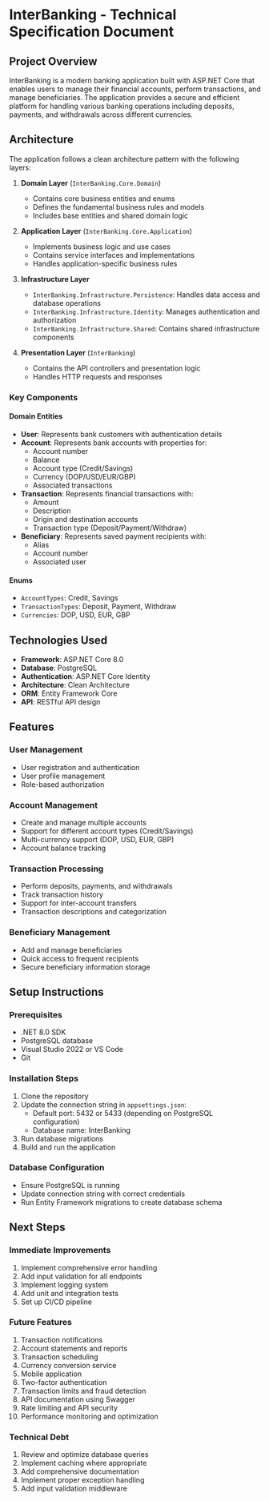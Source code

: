 # InterBanking - Technical Specification Document

## Project Overview

InterBanking is a modern banking application built with ASP.NET Core that enables users to manage their financial accounts, perform transactions, and manage beneficiaries. The application provides a secure and efficient platform for handling various banking operations including deposits, payments, and withdrawals across different currencies.

## Architecture

The application follows a clean architecture pattern with the following layers:

1. **Domain Layer** (`InterBanking.Core.Domain`)

   - Contains core business entities and enums
   - Defines the fundamental business rules and models
   - Includes base entities and shared domain logic

2. **Application Layer** (`InterBanking.Core.Application`)

   - Implements business logic and use cases
   - Contains service interfaces and implementations
   - Handles application-specific business rules

3. **Infrastructure Layer**

   - `InterBanking.Infrastructure.Persistence`: Handles data access and database operations
   - `InterBanking.Infrastructure.Identity`: Manages authentication and authorization
   - `InterBanking.Infrastructure.Shared`: Contains shared infrastructure components

4. **Presentation Layer** (`InterBanking`)
   - Contains the API controllers and presentation logic
   - Handles HTTP requests and responses

### Key Components

#### Domain Entities

- **User**: Represents bank customers with authentication details
- **Account**: Represents bank accounts with properties for:
  - Account number
  - Balance
  - Account type (Credit/Savings)
  - Currency (DOP/USD/EUR/GBP)
  - Associated transactions
- **Transaction**: Represents financial transactions with:
  - Amount
  - Description
  - Origin and destination accounts
  - Transaction type (Deposit/Payment/Withdraw)
- **Beneficiary**: Represents saved payment recipients with:
  - Alias
  - Account number
  - Associated user

#### Enums

- `AccountTypes`: Credit, Savings
- `TransactionTypes`: Deposit, Payment, Withdraw
- `Currencies`: DOP, USD, EUR, GBP

## Technologies Used

- **Framework**: ASP.NET Core 8.0
- **Database**: PostgreSQL
- **Authentication**: ASP.NET Core Identity
- **Architecture**: Clean Architecture
- **ORM**: Entity Framework Core
- **API**: RESTful API design

## Features

### User Management

- User registration and authentication
- User profile management
- Role-based authorization

### Account Management

- Create and manage multiple accounts
- Support for different account types (Credit/Savings)
- Multi-currency support (DOP, USD, EUR, GBP)
- Account balance tracking

### Transaction Processing

- Perform deposits, payments, and withdrawals
- Track transaction history
- Support for inter-account transfers
- Transaction descriptions and categorization

### Beneficiary Management

- Add and manage beneficiaries
- Quick access to frequent recipients
- Secure beneficiary information storage

## Setup Instructions

### Prerequisites

- .NET 8.0 SDK
- PostgreSQL database
- Visual Studio 2022 or VS Code
- Git

### Installation Steps

1. Clone the repository
2. Update the connection string in `appsettings.json`:
   - Default port: 5432 or 5433 (depending on PostgreSQL configuration)
   - Database name: InterBanking
3. Run database migrations
4. Build and run the application

### Database Configuration

- Ensure PostgreSQL is running
- Update connection string with correct credentials
- Run Entity Framework migrations to create database schema

## Next Steps

### Immediate Improvements

1. Implement comprehensive error handling
2. Add input validation for all endpoints
3. Implement logging system
4. Add unit and integration tests
5. Set up CI/CD pipeline

### Future Features

1. Transaction notifications
2. Account statements and reports
3. Transaction scheduling
4. Currency conversion service
5. Mobile application
6. Two-factor authentication
7. Transaction limits and fraud detection
8. API documentation using Swagger
9. Rate limiting and API security
10. Performance monitoring and optimization

### Technical Debt

1. Review and optimize database queries
2. Implement caching where appropriate
3. Add comprehensive documentation
4. Implement proper exception handling
5. Add input validation middleware
